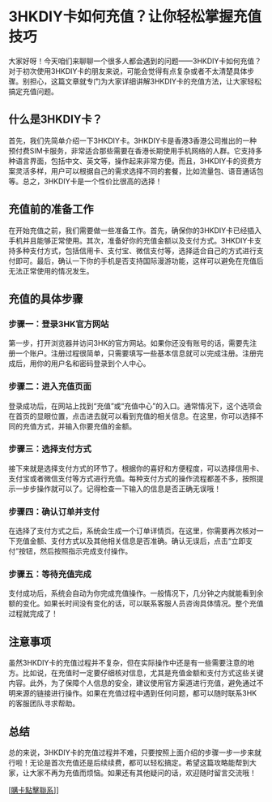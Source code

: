 # 3HKDIY卡如何充值？让你轻松掌握充值技巧

大家好呀！今天咱们来聊聊一个很多人都会遇到的问题——3HKDIY卡如何充值？对于初次使用3HKDIY卡的朋友来说，可能会觉得有点复杂或者不太清楚具体步骤。别担心，这篇文章就专门为大家详细讲解3HKDIY卡的充值方法，让大家轻松搞定充值问题。

## 什么是3HKDIY卡？

首先，我们先简单介绍一下3HKDIY卡。3HKDIY卡是香港3香港公司推出的一种预付费SIM卡服务，非常适合那些需要在香港长期使用手机网络的人群。它支持多种语言界面，包括中文、英文等，操作起来非常方便。而且，3HKDIY卡的资费方案灵活多样，用户可以根据自己的需求选择不同的套餐，比如流量包、语音通话包等。总之，3HKDIY卡是一个性价比很高的选择！

## 充值前的准备工作

在开始充值之前，我们需要做一些准备工作。首先，确保你的3HKDIY卡已经插入手机并且能够正常使用。其次，准备好你的充值金额以及支付方式。3HKDIY卡支持多种支付方式，包括信用卡、支付宝、微信支付等，选择适合自己的方式进行支付即可。最后，确认一下你的手机是否支持国际漫游功能，这样可以避免在充值后无法正常使用的情况发生。

## 充值的具体步骤

### 步骤一：登录3HK官方网站

第一步，打开浏览器并访问3HK的官方网站。如果你还没有账号的话，需要先注册一个账户。注册过程很简单，只需要填写一些基本信息就可以完成注册。注册完成后，用你的用户名和密码登录到个人中心。

### 步骤二：进入充值页面

登录成功后，在网站上找到“充值”或“充值中心”的入口。通常情况下，这个选项会在首页的显眼位置，点击进去就可以看到充值的相关信息。在这里，你可以选择不同的充值方式，并输入你要充值的金额。

### 步骤三：选择支付方式

接下来就是选择支付方式的环节了。根据你的喜好和方便程度，可以选择信用卡、支付宝或者微信支付等方式进行充值。每种支付方式的操作流程都差不多，按照提示一步步操作就可以了。记得检查一下输入的信息是否正确无误哦！

### 步骤四：确认订单并支付

在选择了支付方式之后，系统会生成一个订单详情页。在这里，你需要再次核对一下充值金额、支付方式以及其他相关信息是否准确。确认无误后，点击“立即支付”按钮，然后按照指示完成支付操作。

### 步骤五：等待充值完成

支付成功后，系统会自动为你完成充值操作。一般情况下，几分钟之内就能看到余额的变化。如果长时间没有变化的话，可以联系客服人员咨询具体情况。整个充值过程就完成了！

## 注意事项

虽然3HKDIY卡的充值过程并不复杂，但在实际操作中还是有一些需要注意的地方。比如说，在充值时一定要仔细核对信息，尤其是充值金额和支付方式这些关键内容。此外，为了保障个人信息的安全，建议使用官方渠道进行充值，避免通过不明来源的链接进行操作。如果在充值过程中遇到任何问题，都可以随时联系3HK的客服团队寻求帮助。

## 总结

总的来说，3HKDIY卡的充值过程并不难，只要按照上面介绍的步骤一步一步来就行啦！无论是首次充值还是后续续费，都可以轻松搞定。希望这篇攻略能帮到大家，让大家不再为充值而烦恼。如果还有其他疑问的话，欢迎随时留言交流哦！

[[購卡點擊聯系](https://t.me/s/esim1088)]]